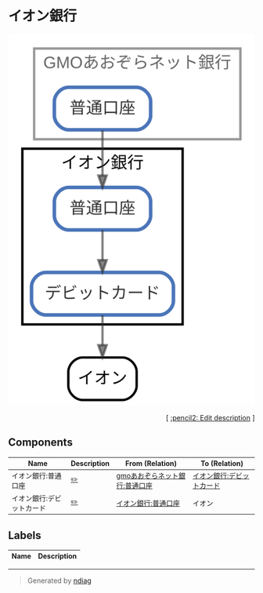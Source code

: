 # イオン銀行

![view](node-イオン銀行.svg)



<p align="right">
  [ <a href="../ndiag.descriptions/_node-イオン銀行.md">:pencil2: Edit description</a> ]
</p>

## Components

| Name | Description | From (Relation) | To (Relation) |
| --- | --- | --- | --- |
| イオン銀行:普通口座 |  <a href="../ndiag.descriptions/_component-イオン銀行_普通口座.md">:pencil2:</a> | [gmoあおぞらネット銀行:普通口座](node-gmoあおぞらネット銀行.md) | [イオン銀行:デビットカード](node-イオン銀行.md) |
| イオン銀行:デビットカード |  <a href="../ndiag.descriptions/_component-イオン銀行_デビットカード.md">:pencil2:</a> | [イオン銀行:普通口座](node-イオン銀行.md) | イオン |

## Labels

| Name | Description |
| --- | --- |

---

> Generated by [ndiag](https://github.com/k1LoW/ndiag)
